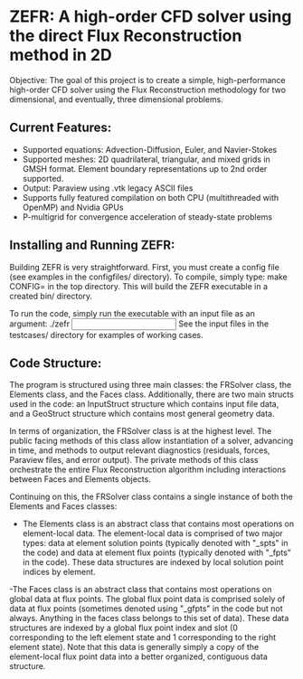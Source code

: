 ZEFR: A high-order CFD solver using the direct Flux Reconstruction method in 2D
======================================================
Objective: The goal of this project is to create a simple, high-performance 
high-order CFD solver using the Flux Reconstruction methodology for two
dimensional, and eventually, three dimensional problems.

Current Features:
------------------
- Supported equations: Advection-Diffusion, Euler, and Navier-Stokes
- Supported meshes:  2D quadrilateral, triangular, and mixed grids in GMSH format. 
Element boundary representations up to 2nd order supported.
- Output: Paraview using .vtk legacy ASCII files
- Supports fully featured compilation on both CPU (multithreaded with OpenMP) 
and Nvidia GPUs
- P-multigrid for convergence acceleration of steady-state problems

Installing and Running ZEFR:
------------
Building ZEFR is very straightforward. First, you must create a config file (see 
examples in the configfiles/ directory). To compile, simply type:
make CONFIG=<your config file> 
in the top directory. This will build the ZEFR executable in a created bin/ 
directory.

To run the code, simply run the executable with an input file as an argument:
./zefr <input file>
See the input files in the testcases/ directory for examples of working cases.


Code Structure:
-------------
The program is structured using three main classes: the FRSolver class, the Elements 
class, and the Faces class. Additionally, there are two main structs used in the 
code: an InputStruct structure which contains input file data, and a GeoStruct 
structure which contains most general geometry data.

In terms of organization, the FRSolver class is at the highest level. The public 
facing methods of this class allow instantiation of a solver, advancing in time, 
and methods to output relevant diagnostics (residuals, forces, Paraview files, and
error output). The private methods of this class orchestrate the entire Flux 
Reconstruction algorithm including interactions between Faces and Elements objects. 

Continuing on this, the FRSolver class contains a single instance of both the 
Elements and Faces classes:
- The Elements class is an abstract class that contains
most operations on element-local data. The element-local data is comprised of two major types: 
data at element solution points (typically denoted with "\_spts" in the 
code) and data at element flux points (typically denoted with "\_fpts" in the code).
These data structures are indexed by local solution point indices by element. 

-The Faces class is an abstract class that contains most operations on global data at 
flux points. The global flux point data is comprised solely of data at flux points 
(sometimes denoted using "\_gfpts" in the code but not always. Anything in the faces class
belongs to this set of data). These data structures are indexed by a global flux
point index and slot (0 corresponding to the left element state and 1 corresponding
to the right element state). Note that this data is generally simply a copy
of the element-local flux point data into a better organized, contiguous data
structure.


 



